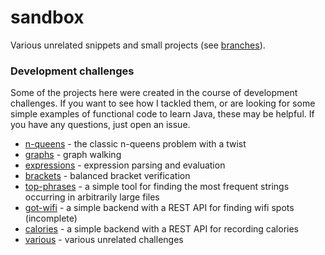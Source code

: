# sandbox

Various unrelated snippets and small projects (see [branches](///github.com/abstratt/sandbox/branches/all)).

### Development challenges

Some of the projects here were created in the course of development challenges. 
If you want to see how I tackled them, or are looking for some simple examples of functional
code to learn Java, these may be helpful. If you have any questions, just open an issue. 

- [n-queens](https://github.com/abstratt/sandbox/tree/n-queens) - the classic n-queens problem with a twist
- [graphs](https://github.com/abstratt/sandbox/tree/graphs) - graph walking
- [expressions](https://github.com/abstratt/sandbox/tree/expressions) - expression parsing and evaluation
- [brackets](https://github.com/abstratt/sandbox/tree/brackets) - balanced bracket verification 
- [top-phrases](https://github.com/abstratt/sandbox/tree/top-phrases) - a simple tool for finding the most frequent strings occurring in arbitrarily large files
- [got-wifi](https://github.com/abstratt/sandbox/tree/got-wifi) - a simple backend with a REST API for finding wifi spots (incomplete)
- [calories](https://github.com/abstratt/sandbox/tree/calories) - a simple backend with a REST API for recording calories
- [various](https://github.com/abstratt/sandbox/tree/various) - various unrelated challenges
